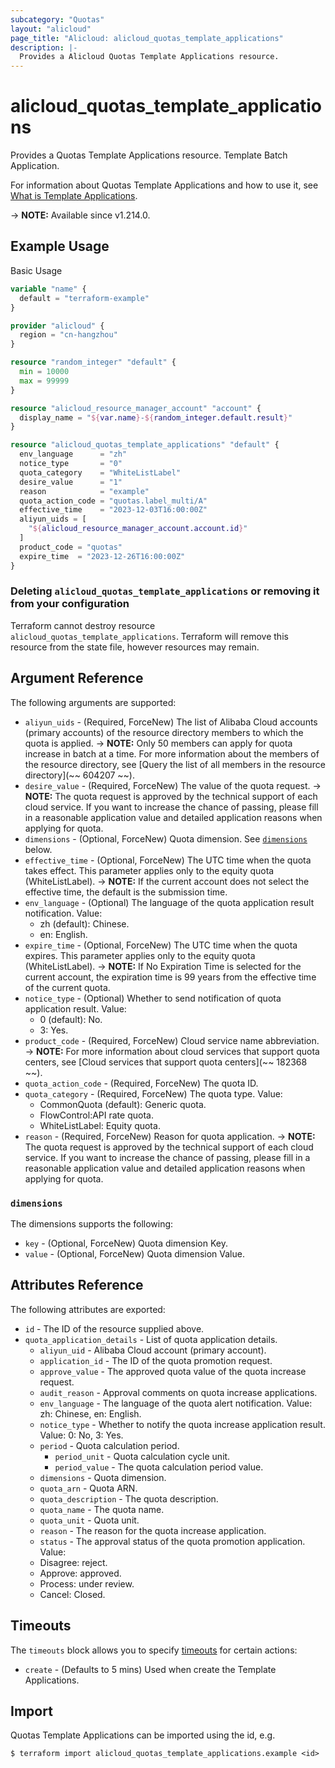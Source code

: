 ```yaml
---
subcategory: "Quotas"
layout: "alicloud"
page_title: "Alicloud: alicloud_quotas_template_applications"
description: |-
  Provides a Alicloud Quotas Template Applications resource.
---
```


# alicloud_quotas_template_applications

Provides a Quotas Template Applications resource. Template Batch Application.

For information about Quotas Template Applications and how to use it, see [What is Template Applications](https://www.alibabacloud.com/help/en/quota-center/developer-reference/api-quotas-2020-05-10-createquotaapplicationsfortemplate).

-> **NOTE:** Available since v1.214.0.

## Example Usage

Basic Usage

```terraform
variable "name" {
  default = "terraform-example"
}

provider "alicloud" {
  region = "cn-hangzhou"
}

resource "random_integer" "default" {
  min = 10000
  max = 99999
}

resource "alicloud_resource_manager_account" "account" {
  display_name = "${var.name}-${random_integer.default.result}"
}

resource "alicloud_quotas_template_applications" "default" {
  env_language      = "zh"
  notice_type       = "0"
  quota_category    = "WhiteListLabel"
  desire_value      = "1"
  reason            = "example"
  quota_action_code = "quotas.label_multi/A"
  effective_time    = "2023-12-03T16:00:00Z"
  aliyun_uids = [
    "${alicloud_resource_manager_account.account.id}"
  ]
  product_code = "quotas"
  expire_time  = "2023-12-26T16:00:00Z"
}
```

### Deleting `alicloud_quotas_template_applications` or removing it from your configuration

Terraform cannot destroy resource `alicloud_quotas_template_applications`. Terraform will remove this resource from the state file, however resources may remain.

## Argument Reference

The following arguments are supported:
* `aliyun_uids` - (Required, ForceNew) The list of Alibaba Cloud accounts (primary accounts) of the resource directory members to which the quota is applied.
-> **NOTE:**  Only 50 members can apply for quota increase in batch at a time. For more information about the members of the resource directory, see [Query the list of all members in the resource directory](~~ 604207 ~~).
* `desire_value` - (Required, ForceNew) The value of the quota request.
-> **NOTE:**  The quota request is approved by the technical support of each cloud service. If you want to increase the chance of passing, please fill in a reasonable application value and detailed application reasons when applying for quota.
* `dimensions` - (Optional, ForceNew) Quota dimension. See [`dimensions`](#dimensions) below.
* `effective_time` - (Optional, ForceNew) The UTC time when the quota takes effect. This parameter applies only to the equity quota (WhiteListLabel).
-> **NOTE:**  If the current account does not select the effective time, the default is the submission time.
* `env_language` - (Optional) The language of the quota application result notification. Value:
  - zh (default): Chinese.
  - en: English.
* `expire_time` - (Optional, ForceNew) The UTC time when the quota expires. This parameter applies only to the equity quota (WhiteListLabel).
-> **NOTE:**  If No Expiration Time is selected for the current account, the expiration time is 99 years from the effective time of the current quota.
* `notice_type` - (Optional) Whether to send notification of quota application result. Value:
  - 0 (default): No.
  - 3: Yes.
* `product_code` - (Required, ForceNew) Cloud service name abbreviation.
-> **NOTE:**  For more information about cloud services that support quota centers, see [Cloud services that support quota centers](~~ 182368 ~~).
* `quota_action_code` - (Required, ForceNew) The quota ID.
* `quota_category` - (Required, ForceNew) The quota type. Value:
  - CommonQuota (default): Generic quota.
  - FlowControl:API rate quota.
  - WhiteListLabel: Equity quota.
* `reason` - (Required, ForceNew) Reason for quota application.
-> **NOTE:**  The quota request is approved by the technical support of each cloud service. If you want to increase the chance of passing, please fill in a reasonable application value and detailed application reasons when applying for quota.

### `dimensions`

The dimensions supports the following:
* `key` - (Optional, ForceNew) Quota dimension Key.
* `value` - (Optional, ForceNew) Quota dimension Value.

## Attributes Reference

The following attributes are exported:
* `id` - The ID of the resource supplied above.
* `quota_application_details` - List of quota application details.
  * `aliyun_uid` - Alibaba Cloud account (primary account).
  * `application_id` - The ID of the quota promotion request.
  * `approve_value` - The approved quota value of the quota increase request.
  * `audit_reason` - Approval comments on quota increase applications.
  * `env_language` - The language of the quota alert notification. Value: zh: Chinese, en: English.
  * `notice_type` - Whether to notify the quota increase application result. Value: 0: No, 3: Yes.
  * `period` - Quota calculation period.
    * `period_unit` - Quota calculation cycle unit.
    * `period_value` - The quota calculation period value.
  * `dimensions` - Quota dimension.
  * `quota_arn` - Quota ARN.
  * `quota_description` - The quota description.
  * `quota_name` - The quota name.
  * `quota_unit` - Quota unit.
  * `reason` - The reason for the quota increase application.
  * `status` - The approval status of the quota promotion application. Value:
  - Disagree: reject.
  - Approve: approved.
  - Process: under review.
  - Cancel: Closed.

## Timeouts

The `timeouts` block allows you to specify [timeouts](https://www.terraform.io/docs/configuration-0-11/resources.html#timeouts) for certain actions:
* `create` - (Defaults to 5 mins) Used when create the Template Applications.

## Import

Quotas Template Applications can be imported using the id, e.g.

```shell
$ terraform import alicloud_quotas_template_applications.example <id>
```
